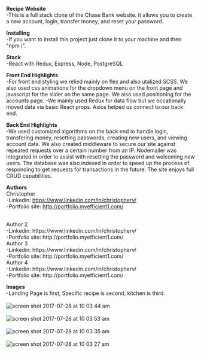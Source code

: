 **Recipe Website**
<br />
-This is a full stack clone of the Chase Bank website. It allows you to create a new account, login, transfer money, and reset your password.
        
**Installing**
<br />
-If you want to install this project just clone it to your machine and then "npm i". 

**Stack**
<br />
-React with Redux, Express, Node, PostgreSQL
<br />

**Front End Highlights**
<br />
-For front end styling we relied mainly on flex and also utalized SCSS. We also used css animations for the dropdown menu on the front page and javascript for the slider on the same page. We also used positioning for the accounts page.
-We mainly used Redux for data flow but we occationally moved data via basic React props. Axios helped us connect to our back end.
<br />

**Back End Highlights**
<br />
-We used customized algorithms on the back end to handle login, transfering money, resetting passwords, creating new users, and viewing account data. We also created middleware to secure our site against repeated requests over a certain number from an IP. Nodemailer was integrated in order to assist with resetting the password and welcoming new users. The database was also indexed in order to speed up the process of responding to get requests for transactions in the future. The site enjoys full CRUD capabilities.
<br />
      
**Authors**
<br />
Christopher <br />
-Linkedin: https://www.linkedin.com/in/christopherv/ <br />
-Portfolio site: http://portfolio.myefficient1.com/

<br />
Author 2 <br />
-Linkedin: https://www.linkedin.com/in/christopherv/ <br />
-Portfolio site: http://portfolio.myefficient1.com/

<br />
Author 3 <br />
-Linkedin: https://www.linkedin.com/in/christopherv/ <br />
-Portfolio site: http://portfolio.myefficient1.com/

<br />
Author 4 <br />
-Linkedin: https://www.linkedin.com/in/christopherv/ <br />
-Portfolio site: http://portfolio.myefficient1.com/

**Images**
<br />
-Landing Page is first, Specific recipe is second, kitchen is third.
<br />
<br />
![screen shot 2017-07-28 at 10 03 44 am](https://user-images.githubusercontent.com/24628445/28730509-b5af27f2-738d-11e7-8951-828a0cd9ff92.png)
<br />
<br />
![screen shot 2017-07-28 at 10 03 53 am](https://user-images.githubusercontent.com/24628445/28730511-b5c4a262-738d-11e7-8b15-f4e82f41eff4.png)
<br />
<br />
![screen shot 2017-07-28 at 10 03 35 am](https://user-images.githubusercontent.com/24628445/28730512-b5c84dfe-738d-11e7-90d9-984d41daeb7a.png)
<br />
<br />
![screen shot 2017-07-28 at 10 03 27 am](https://user-images.githubusercontent.com/24628445/28730510-b5c4add4-738d-11e7-9694-bff71c99b41f.png)
<br />
